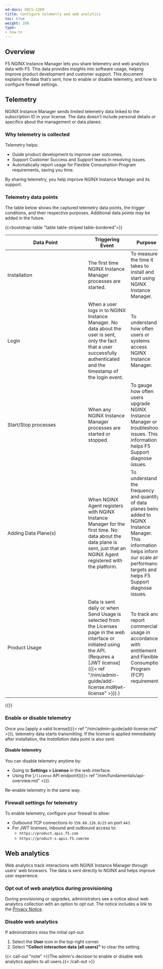 ```yaml
---
nd-docs: DOCS-1269
title: Configure telemetry and web analytics
toc: true
weight: 260
type:
- how-to
---
```


## Overview

F5 NGINX Instance Manager lets you share telemetry and web analytics data with F5. This data provides insights into software usage, helping improve product development and customer support. This document explains the data that’s sent, how to enable or disable telemetry, and how to configure firewall settings.

## Telemetry

NGINX Instance Manager sends limited telemetry data linked to the subscription ID in your license. The data doesn’t include personal details or specifics about the management or data planes.

### Why telemetry is collected

Telemetry helps:

- Guide product development to improve user outcomes.
- Support Customer Success and Support teams in resolving issues.
- Automatically report usage for Flexible Consumption Program requirements, saving you time.

By sharing telemetry, you help improve NGINX Instance Manager and its support.

### Telemetry data points

The table below shows the captured telemetry data points, the trigger conditions, and their respective purposes. Additional data points may be added in the future.

{{<bootstrap-table "table table-striped table-bordered">}}

| <div style="width:250px">Data Point</div>            | Triggering Event                            | Purpose |
|--------------------------|------------------------------------|-------|
| Installation | The first time NGINX Instance Manager processes are started. | To measure the time it takes to install and start using NGINX Instance Manager. |
| Login | When a user logs in to NGINX Instance Manager. No data about the user is sent, only the fact that a user successfully authenticated and the timestamp of the login event. | To understand how often users or systems access NGINX Instance Manager. |
| Start/Stop processes | When any NGINX Instance Manager processes are started or stopped. | To gauge how often users upgrade NGINX Instance Manager or troubleshoot issues. This information helps F5 Support diagnose issues. |
| Adding Data Plane(s)      | When NGINX Agent registers with NGINX Instance Manager for the first time. No data about the data plane is sent, just that an NGINX Agent registered with the platform. | To understand the frequency and quantity of data planes being added to NGINX Instance Manager. This information helps inform our scale and performance targets and helps F5 Support diagnose issues. |
| Product Usage | Data is sent daily or when Send Usage is selected from the Licenses page in the web interface or initiated using the API. (Requires a [JWT license]({{< ref "/nim/admin-guide/add-license.md#jwt-license" >}}).) | To track and report commercial usage in accordance with entitlement and Flexible Consumption Program (FCP) requirements. |

{{</bootstrap-table>}}

### Enable or disable telemetry

Once you [apply a valid license]({{< ref "/nim/admin-guide/add-license.md" >}}), telemetry data starts transmitting. If the license is applied immediately after installation, the *Installation* data point is also sent.

#### Disable telemetry

You can disable telemetry anytime by:

- Going to **Settings > License** in the web interface.
- Using the [`/license` API endpoint]({{< ref "/nim/fundamentals/api-overview.md" >}}).

Re-enable telemetry in the same way.

### Firewall settings for telemetry

To enable telemetry, configure your firewall to allow:

- Outbound TCP connections to `159.60.126.0/25` on port `443`.
- For JWT licenses, inbound and outbound access to:
  - `https://product.apis.f5.com`
  - `https://product-s.apis.f5.com/ee`

## Web analytics

Web analytics track interactions with NGINX Instance Manager through users’ web browsers. The data is sent directly to NGINX and helps improve user experience.

### Opt out of web analytics during provisioning

During provisioning or upgrades, administrators see a notice about web analytics collection with an option to opt out. The notice includes a link to the [Privacy Notice](https://www.f5.com/company/policies/privacy-notice).

### Disable web analytics

If administrators miss the initial opt-out:

1. Select the **User** icon in the top-right corner.
2. Select **"Collect interaction data (all users)"** to clear the setting.

{{< call-out "note" >}}The admin's decision to enable or disable web analytics applies to all users.{{< /call-out >}}
